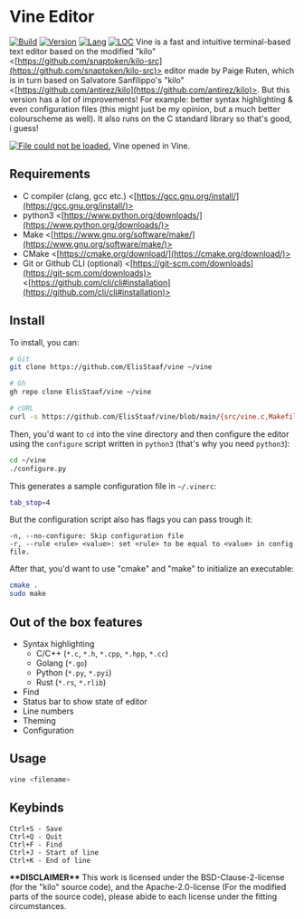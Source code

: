 # Vine Editor
[![Build](https://img.shields.io/badge/Build%20(Fedora)-passing-2a7fd5?logo=fedora&logoColor=2a7fd5&style=for-the-badge)](https://github.com/ElisStaaf/vine)
[![Version](https://img.shields.io/badge/Version-1.1.4-38c747?style=for-the-badge)](https://github.com/ElisStaaf/vine)
[![Lang](https://img.shields.io/badge/Language-C-7c7c7c?logo=c&style=for-the-badge)](https://github.com/ElisStaaf/vine)
[![LOC](https://img.shields.io/badge/LOC%20(counted%20by%20cloc)-~900-e11e5f?style=for-the-badge)](https://github.com/ElisStaaf/vine)
Vine is a fast and intuitive terminal-based text editor based on the modified "kilo"
<[https://github.com/snaptoken/kilo-src](https://github.com/snaptoken/kilo-src)> 
editor made by Paige Ruten, which is in turn based on Salvatore Sanfilippo's "kilo" <[https://github.com/antirez/kilo](https://github.com/antirez/kilo)>.
But this version has a _lot_ of improvements! For example: better syntax highlighting
& even configuration files (this might just be my opinion, but a much better colourscheme as well).
It also runs  on the C standard library so that's good, i guess!

[![File could not be loaded.](https://github.com/ElisStaaf/vine/blob/main/vineimg.png?raw=true)](https://github.com/ElisStaaf/vine/blob/main/vineimg.png)
Vine opened in Vine.

## Requirements
* C compiler (clang, gcc etc.) <[https://gcc.gnu.org/install/](https://gcc.gnu.org/install/)>
* python3 <[https://www.python.org/downloads/](https://www.python.org/downloads/)>
* Make <[https://www.gnu.org/software/make/](https://www.gnu.org/software/make/)>
* CMake <[https://cmake.org/download/](https://cmake.org/download/)>
* Git or Github CLI (optional) <[https://git-scm.com/downloads](https://git-scm.com/downloads)> <[https://github.com/cli/cli#installation](https://github.com/cli/cli#installation)>

## Install
To install, you can:
```bash
# Git
git clone https://github.com/ElisStaaf/vine ~/vine

# Gh
gh repo clone ElisStaaf/vine ~/vine

# cURL
curl -s https://github.com/ElisStaaf/vine/blob/main/{src/vine.c,Makefile,README.md} ~/vine
```
Then, you'd want to `cd` into the vine directory and then configure the editor using the `configure`
script written in `python3` (that's why you need `python3`):
```bash
cd ~/vine
./configure.py
```
This generates a sample configuration file in `~/.vinerc`:
```bash
tab_stop=4
```
But the configuration script also has flags you can pass trough it:
```
-n, --no-configure: Skip configuration file
-r, --rule <rule> <value>: set <rule> to be equal to <value> in config file.
```

After that, you'd want to use "cmake" and "make" to initialize an executable:
```bash
cmake .
sudo make
```

## Out of the box features
*  Syntax highlighting
   *  C/C++ (`*.c`, `*.h`, `*.cpp`, `*.hpp`, `*.cc`)
   *  Golang (`*.go`)
   *  Python (`*.py`, `*.pyi`)
   *  Rust (`*.rs`, `*.rlib`)
*  Find
*  Status bar to show state of editor
*  Line numbers
*  Theming
*  Configuration

## Usage
```bash
vine <filename>
```
## Keybinds
```
Ctrl+S - Save
Ctrl+Q - Quit
Ctrl+F - Find
Ctrl+J - Start of line
Ctrl+K - End of line
```

**\*\*DISCLAIMER\*\***
This work is licensed under the BSD-Clause-2-license (for the "kilo" source code), and the
Apache-2.0-license (For the modified parts of the source code), please abide to each license
under the fitting circumstances.
